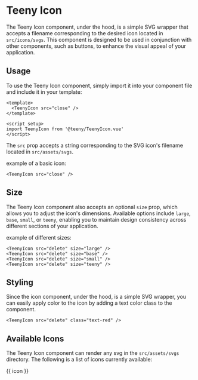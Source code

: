 <script setup>
  import TeenyIcon from '@/components/TeenyIcon.vue'

  const icons = [
    'arrow-back',
    'arrow-forward',
    'check',
    'chevron-left',
    'chevron-right',
    'close',
    'delete',
    'play',
    'settings',
    'user',
    'more',
    'expand-more',
    'expand-less',
    'add-image',
    'image'
  ]
</script>

# Teeny Icon

The Teeny Icon component, under the hood, is a simple SVG wrapper that accepts a filename corresponding to the desired icon located in `src/icons/svgs`. This component is designed to be used in conjunction with other components, such as buttons, to enhance the visual appeal of your application.

## Usage

To use the Teeny Icon component, simply import it into your component file and include it in your template:

```vue
<template>
  <TeenyIcon src="close" />
</template>

<script setup>
import TeenyIcon from '@teeny/TeenyIcon.vue'
</script>
```

The `src` prop accepts a string corresponding to the SVG icon's filename located in `src/assets/svgs`.

example of a basic icon:

<TeenyIcon src="close" />

```vue
<TeenyIcon src="close" />
```

## Size

The Teeny Icon component also accepts an optional `size` prop, which allows you to adjust the icon's dimensions. Available options include `large`, `base`, `small`, or `teeny`, enabling you to maintain design consistency across different sections of your application.

example of different sizes:

<div class="flex gap-2 items-center">
  <TeenyIcon src="delete" size="large" />
  <TeenyIcon src="delete" size="base" />
  <TeenyIcon src="delete" size="small" />
  <TeenyIcon src="delete" size="teeny" />
</div>

```vue
<TeenyIcon src="delete" size="large" />
<TeenyIcon src="delete" size="base" />
<TeenyIcon src="delete" size="small" />
<TeenyIcon src="delete" size="teeny" />
```

## Styling

Since the icon component, under the hood, is a simple SVG wrapper, you can easily apply color to the icon by adding a text color class to the component.

<TeenyIcon src="delete" class="text-red" />

```vue
<TeenyIcon src="delete" class="text-red" />
```

## Available Icons

The Teeny Icon component can render any svg in the `src/assets/svgs` directory. The following is a list of icons currently available:

  <div class="grid grid-cols-4 gap-4">
    <div v-for="icon in icons" :key="icon" class="py-8 px-1 flex flex-col gap-4 justify-center items-center bg-parchment rounded-[8px]">
      <TeenyIcon :src="icon" />
      <span class="text-center">{{ icon }}</span>
    </div>
  </div>
